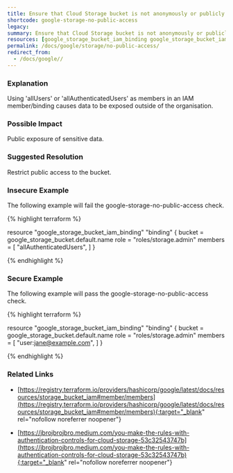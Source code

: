 ```yaml
---
title: Ensure that Cloud Storage bucket is not anonymously or publicly accessible.
shortcode: google-storage-no-public-access
legacy: 
summary: Ensure that Cloud Storage bucket is not anonymously or publicly accessible. 
resources: [google_storage_bucket_iam_binding google_storage_bucket_iam_member] 
permalink: /docs/google/storage/no-public-access/
redirect_from: 
  - /docs/google//
---
```


### Explanation

Using 'allUsers' or 'allAuthenticatedUsers' as members in an IAM member/binding causes data to be exposed outside of the organisation.

### Possible Impact
Public exposure of sensitive data.

### Suggested Resolution
Restrict public access to the bucket.


### Insecure Example

The following example will fail the google-storage-no-public-access check.

{% highlight terraform %}

resource "google_storage_bucket_iam_binding" "binding" {
	bucket = google_storage_bucket.default.name
	role = "roles/storage.admin"
	members = [
		"allAuthenticatedUsers",
	]
}
			
{% endhighlight %}



### Secure Example

The following example will pass the google-storage-no-public-access check.

{% highlight terraform %}

resource "google_storage_bucket_iam_binding" "binding" {
	bucket = google_storage_bucket.default.name
	role = "roles/storage.admin"
	members = [
		"user:jane@example.com",
	]
}
			
{% endhighlight %}



### Related Links


- [https://registry.terraform.io/providers/hashicorp/google/latest/docs/resources/storage_bucket_iam#member/members](https://registry.terraform.io/providers/hashicorp/google/latest/docs/resources/storage_bucket_iam#member/members){:target="_blank" rel="nofollow noreferrer noopener"}

- [https://jbrojbrojbro.medium.com/you-make-the-rules-with-authentication-controls-for-cloud-storage-53c32543747b](https://jbrojbrojbro.medium.com/you-make-the-rules-with-authentication-controls-for-cloud-storage-53c32543747b){:target="_blank" rel="nofollow noreferrer noopener"}


